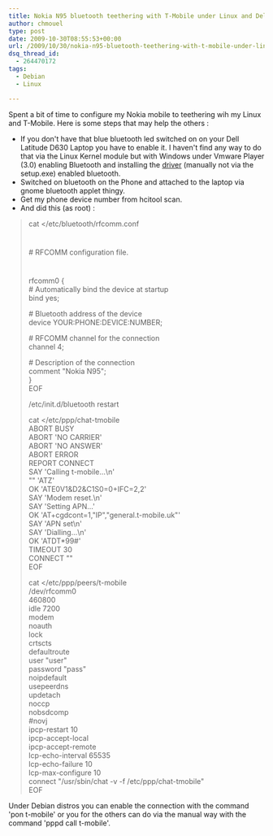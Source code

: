```yaml
---
title: Nokia N95 bluetooth teethering with T-Mobile under Linux and Delll Latitude D630
author: chmouel
type: post
date: 2009-10-30T08:55:53+00:00
url: /2009/10/30/nokia-n95-bluetooth-teethering-with-t-mobile-under-linux-and-delll-latitude-d630/
dsq_thread_id:
  - 264470172
tags:
  - Debian
  - Linux

---
```

Spent a bit of time to configure my Nokia mobile to teethering wih my Linux and T-Mobile. Here is some steps that may help the others :

  * If you don't have that blue bluetooth led switched on on your Dell Latitude D630 Laptop you have to enable it. I haven't find any way to do that via the Linux Kernel module but with Windows under Vmware Player (3.0) enabling Bluetooth and installing the [driver][1] (manually not via the setup.exe) enabled bluetooth.
  * Switched on bluetooth on the Phone and attached to the laptop via gnome bluetooth applet thingy.
  * Get my phone device number from hcitool scan.
  * And did this (as root) :

> cat </etc/bluetooth/rfcomm.conf  
> #  
> \# RFCOMM configuration file.  
> #
> 
> rfcomm0 {  
> \# Automatically bind the device at startup  
> bind yes;
> 
> \# Bluetooth address of the device  
> device YOUR:PHONE:DEVICE:NUMBER;
> 
> \# RFCOMM channel for the connection  
> channel 4;
> 
> \# Description of the connection  
> comment "Nokia N95";  
> }  
> EOF
> 
> /etc/init.d/bluetooth restart
> 
> cat </etc/ppp/chat-tmobile  
> ABORT BUSY  
> ABORT 'NO CARRIER'  
> ABORT 'NO ANSWER'  
> ABORT ERROR  
> REPORT CONNECT  
> SAY 'Calling t-mobile...\n'  
> "" 'ATZ'  
> OK 'ATE0V1&D2&C1S0=0+IFC=2,2'  
> SAY 'Modem reset.\n'  
> SAY 'Setting APN...'  
> OK 'AT+cgdcont=1,"IP","general.t-mobile.uk"'  
> SAY 'APN set\n'  
> SAY 'Dialling...\n'  
> OK 'ATDT*99#'  
> TIMEOUT 30  
> CONNECT ""  
> EOF
> 
> cat </etc/ppp/peers/t-mobile  
> /dev/rfcomm0  
> 460800  
> idle 7200  
> modem  
> noauth  
> lock  
> crtscts  
> defaultroute  
> user "user"  
> password "pass"  
> noipdefault  
> usepeerdns  
> updetach  
> noccp  
> nobsdcomp  
> #novj  
> ipcp-restart 10  
> ipcp-accept-local  
> ipcp-accept-remote  
> lcp-echo-interval 65535  
> lcp-echo-failure 10  
> lcp-max-configure 10  
> connect "/usr/sbin/chat -v -f /etc/ppp/chat-tmobile"  
> EOF

Under Debian distros you can enable the connection with the command 'pon t-mobile' or you for the others can do via the manual way with the command 'pppd call t-mobile'.

 [1]: http://support.dell.com/support/downloads/download.aspx?c=ca&l=en&s=gen&releaseid=R155172&SystemID=LATITUDE%20D630&servicetag=&os=WW1&osl=en&deviceid=13911&devlib=0&typecnt=0&vercnt=1&catid=-1&impid=-1&formatcnt=1&libid=5&fileid=206919 "Dell Latitude Driver"